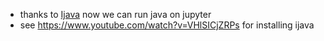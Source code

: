 - thanks to <a href=https://github.com/SpencerPark/IJava/>Ijava</a> now we can run java on jupyter
- see https://www.youtube.com/watch?v=VHlSICjZRPs for installing ijava
